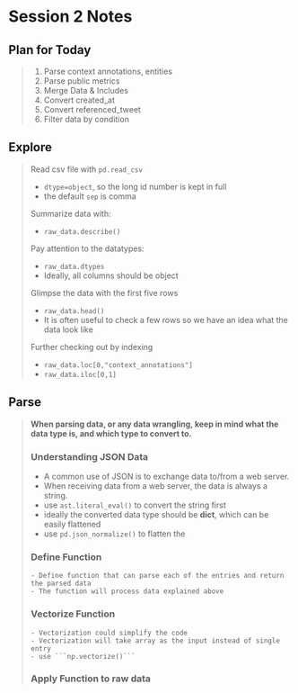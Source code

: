# Session 2 Notes

## Plan for Today
> 1. Parse context annotations, entities
> 2. Parse public metrics
> 3. Merge Data & Includes
> 4. Convert created_at
> 5. Convert referenced_tweet
> 6. Filter data by condition

## Explore
> Read csv file with ```pd.read_csv```
>    - ```dtype=object```, so the long id number is kept in full
>    - the default ```sep``` is comma
>
> Summarize data with:
>    - ```raw_data.describe()```
>
> Pay attention to the datatypes:
>    - ```raw_data.dtypes```
>    - Ideally, all columns should be object
>
> Glimpse the data with the first five rows
>    - ```raw_data.head()```
>    - It is often useful to check a few rows so we have an idea what the data look like
>
> Further checking out by indexing
>    - ```raw_data.loc[0,"context_annotations"]```
>    - ```raw_data.iloc[0,1]```

## Parse
> **When parsing data, or any data wrangling, keep in mind what the data type is, and which type to convert to.**
> ### Understanding **JSON** Data ###
>    - A common use of JSON is to exchange data to/from a web server.
>    - When receiving data from a web server, the data is always a string.
>    - use ```ast.literal_eval()``` to convert the string first
>    - ideally the converted data type should be **dict**, which can be easily flattened
>    - use ```pd.json_normalize()``` to flatten the
>
> ### Define Function ###
>     - Define function that can parse each of the entries and return the parsed data
>     - The function will process data explained above
>
> ### Vectorize Function ###
>     - Vectorization could simplify the code
>     - Vectorization will take array as the input instead of single entry
>     - use ```np.vectorize()```
>
> ### Apply Function to raw data ###
>
>
